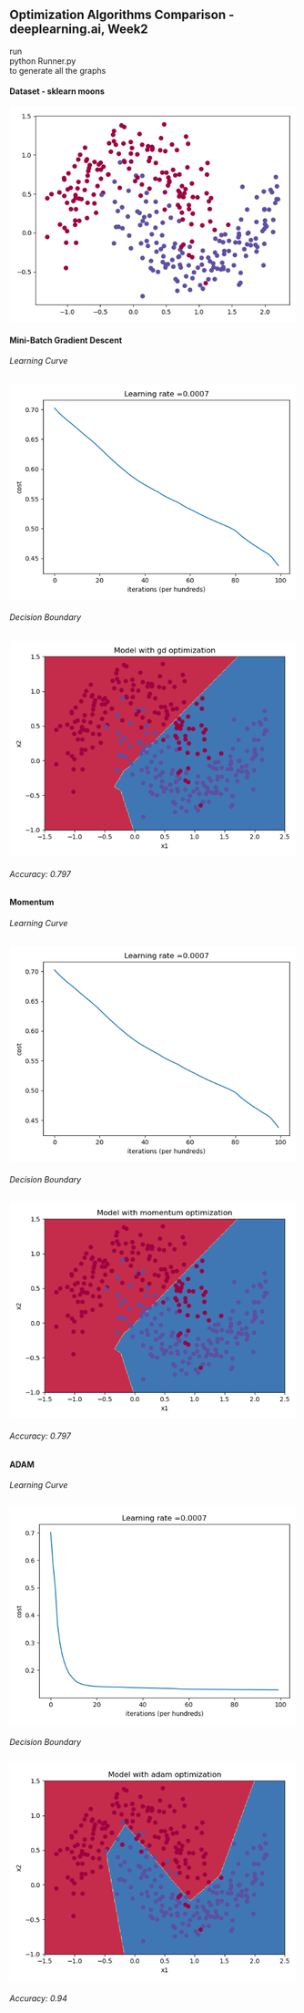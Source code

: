 ## Optimization Algorithms Comparison - deeplearning.ai, Week2

run  
python Runner.py  
to generate all the graphs 

#### Dataset - sklearn moons  

![VisData](plots/vis_data.png)  

#### Mini-Batch Gradient Descent

###### Learning Curve

![Learning Curve Minibatch](plots/lc_mini_batch.png)  

###### Decision Boundary

![Decision Boundary Minibatch](plots/dec_bound_gd.png)  

###### Accuracy: 0.797

#### Momentum

###### Learning Curve

![Learning Curve Minibatch](plots/lc_momentum.png)  

###### Decision Boundary

![Decision Boundary Minibatch](plots/dec_bound_momentum.png)  

###### Accuracy: 0.797

#### ADAM

###### Learning Curve

![Learning Curve Minibatch](plots/lc_adam.png)  

###### Decision Boundary

![Decision Boundary Minibatch](plots/dec_bound_adam.png)  

###### Accuracy: 0.94


